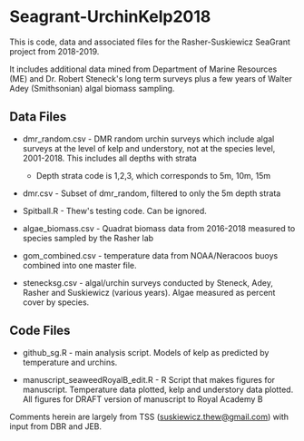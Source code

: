 # Seagrant-UrchinKelp2018

This is code, data and associated files for the Rasher-Suskiewicz SeaGrant project from 2018-2019. 

It includes additional data mined from Department of Marine Resources (ME) and Dr. Robert Steneck's long term surveys plus a few years of Walter Adey (Smithsonian) algal biomass sampling.

## Data Files

- dmr_random.csv - DMR random urchin surveys which include algal surveys at the level of kelp and understory, not at the species level, 2001-2018. This includes all depths with strata
     - Depth strata code is 1,2,3, which corresponds to 5m, 10m, 15m

- dmr.csv - Subset of dmr_random, filtered to only the 5m depth strata 
  
- Spitball.R - Thew's testing code. Can be ignored.

- algae_biomass.csv - Quadrat biomass data from 2016-2018 measured to species sampled by the Rasher lab     

- gom_combined.csv - temperature data from NOAA/Neracoos buoys combined into one master file.  

- stenecksg.csv - algal/urchin surveys conducted by Steneck, Adey, Rasher and Suskiewicz (various years). Algae measured as percent cover by species.

## Code Files

- github_sg.R - main analysis script. Models of kelp as predicted by temperature and urchins.

- manuscript_seaweedRoyalB_edit.R - R Script that makes figures for manuscript. Temperature data plotted, kelp and understory data plotted. All figures for DRAFT version of manuscript to Royal Academy B


Comments herein are largely from TSS (suskiewicz.thew@gmail.com) with input from DBR and JEB.

